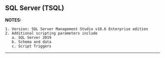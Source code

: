 ## SQL Server (TSQL)

**NOTES:**

    1. Version: SQL Server Management Studio v18.6 Enterprise edition
    2. Additional scripting parameters include
       a. SQL Server 2019
       b. Schema and data
       c. Script Triggers
***
